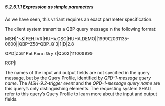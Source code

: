 ##### 5.2.5.1.1 Expression as simple parameters

As we have seen, this variant requires an exact parameter specification.

The client system transmits a QBP query message in the following format:

MSH|^~\&|FEH.IVR|HUHA.CSC|HUHA.DEMO||199902031135-0600||QBP^Z58^QBP_Q13|1|D|2.8

QPD|Z58^Pat Parm Qry 2|Q502|111069999

RCP|I

The names of the input and output fields are not specified in the query message, but by the Query Profile, identified by _QPD-1-message query name_. The _MSH-9.2-trigger event_ and the _QPD-1-message query name_ are this query’s only distinguishing elements. The requesting system SHALL refer to this query’s Query Profile to learn more about the input and output fields.
